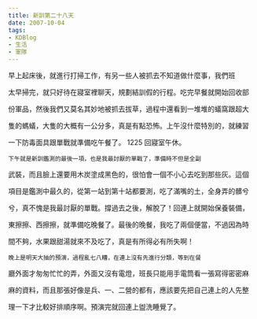 ```yaml
---
title: 新訓第二十八天
date: 2007-10-04
tags:
- KDBlog
- 生活
- 軍隊
---
```

早上起床後，就進行打掃工作，有另一些人被抓去不知道做什麼事，我們班

太早掃完，就只好待在寢室裡聊天，規劃結訓假的行程。吃完早餐就開始回收部

份軍品，然後我們又莫名其妙地被抓去拔草，過程中還看到一堆堆的蟻窩跟超大

隻的螞蟻，大隻的大概有一公分多，真是有點恐怖。上午沒什麼特別的，就練習

一下防毒面具跟單戰就準備吃午餐了。 1225 回寢室午休。

    下午就是新訓鑑測的最後一項，也是我最討厭的單戰了，準備時不但是全副

武裝，而且臉上還要用木炭塗成黑色的，很怕會一個不小心去吃到那些灰。這個

項目是鑑測中最久的，從第一站到第十站都要測，吃了滿嘴的土，全身弄的髒兮

兮，真不愧是我最討厭的單戰。撐過去之後，解脫了！回連上就開始保養裝備，

東擦擦、西擦擦，就準備吃晚餐了。最後的晚餐，我吃了兩個便當，不過因為時

間不夠，水果跟甜湯就來不及吃了，真是有所得必有所失啊！

    晚上是明天大抽的預演，過程亂七八糟，在連上沒有先進行分類，等到在餐

廳外面才匆匆忙忙的弄，外面又沒有電燈，班長只能用手電筒看一張寫得密密麻

麻的資料，而且那張好像是兵、一、二營的都有，應該要先把自己連上的人先整

理一下才比較好排順序啊。預演完就回連上盥洗睡覺了。

